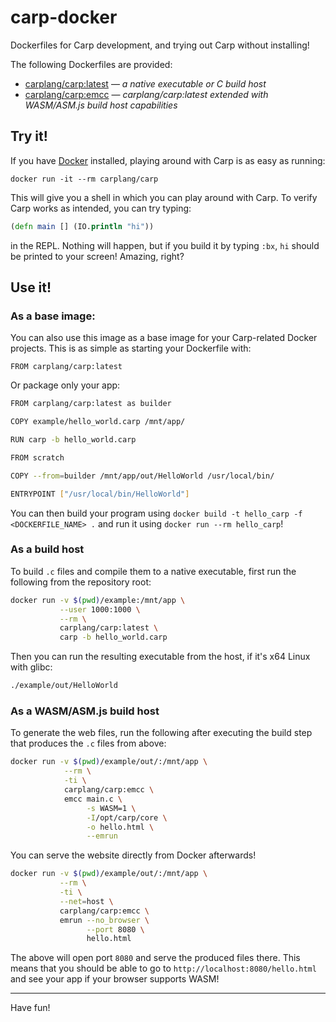 # carp-docker

Dockerfiles for Carp development, and trying out Carp without installing!

The following Dockerfiles are provided:

- [carplang/carp:latest](Dockerfile) — *a native executable or C build host*
- [carplang/carp:emcc](Dockerfile.emcc) — *carplang/carp:latest extended with WASM/ASM.js build host capabilities*

## Try it!

If you have [Docker](https://www.docker.com/) installed, playing around with
Carp is as easy as running:

```
docker run -it --rm carplang/carp
```

This will give you a shell in which you can play around with Carp. To verify
Carp works as intended, you can try typing:

```clojure
(defn main [] (IO.println "hi"))
```

in the REPL. Nothing will happen, but if you build it by typing `:bx`, `hi`
should be printed to your screen! Amazing, right?

## Use it!

### As a base image:

You can also use this image as a base image for your Carp-related Docker
projects. This is as simple as starting your Dockerfile with:

```
FROM carplang/carp:latest
```

Or package only your app:

```bash
FROM carplang/carp:latest as builder

COPY example/hello_world.carp /mnt/app/

RUN carp -b hello_world.carp

FROM scratch

COPY --from=builder /mnt/app/out/HelloWorld /usr/local/bin/

ENTRYPOINT ["/usr/local/bin/HelloWorld"]
```

You can then build your program using `docker build -t hello_carp -f
<DOCKERFILE_NAME> .` and run it using `docker run --rm hello_carp`!

### As a build host

To build `.c` files and compile them to a native executable, first run the
following from the repository root:

```bash
docker run -v $(pwd)/example:/mnt/app \
           --user 1000:1000 \
           --rm \
           carplang/carp:latest \
           carp -b hello_world.carp
```

Then you can run the resulting executable from the host, if it's x64 Linux with
glibc:

```bash
./example/out/HelloWorld
```

### As a WASM/ASM.js build host

To generate the web files, run the following after executing the build step that
produces the `.c` files from above:

```bash
docker run -v $(pwd)/example/out/:/mnt/app \
            --rm \
            -ti \
            carplang/carp:emcc \
            emcc main.c \
                 -s WASM=1 \
                 -I/opt/carp/core \
                 -o hello.html \
                 --emrun
```

You can serve the website directly from Docker afterwards!

```bash
docker run -v $(pwd)/example/out/:/mnt/app \
           --rm \
           -ti \
           --net=host \
           carplang/carp:emcc \
           emrun --no_browser \
                 --port 8080 \
                 hello.html
```

The above will open port `8080` and serve the produced files there. This means
that you should be able to go to `http://localhost:8080/hello.html` and see your
app if your browser supports WASM!

<hr/>

Have fun!
